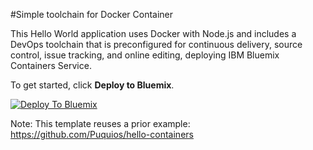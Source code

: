 #Simple toolchain for Docker Container

This Hello World application uses Docker with Node.js and includes a DevOps toolchain that is preconfigured for continuous delivery, source control, issue tracking, and online editing, deploying IBM Bluemix Containers Service.

To get started, click **Deploy to Bluemix**.

[![Deploy To Bluemix](https://bluemix.net/deploy/button.png)](https://new-console.ng.bluemix.net/devops/setup/deploy/?repository=https%3A//github.com/hmagph/simple-container-toolchain)

Note: This template reuses a prior example: https://github.com/Puquios/hello-containers

<!--
For more information about using the sample, including instructions to add tools to the toolchain and make code changes, see <a href="x">Simple toolchain tutorial</a>
-->
